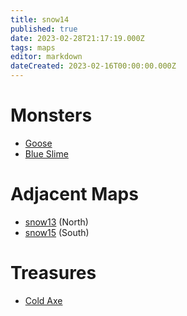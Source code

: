 ```yaml
---
title: snow14
published: true
date: 2023-02-28T21:17:19.000Z
tags: maps
editor: markdown
dateCreated: 2023-02-16T00:00:00.000Z
---
```



# Monsters
 * [Goose](/monsters/goose)
 * [Blue Slime](/monsters/blue-slime)

# Adjacent Maps
 * [snow13](/maps/snow13) (North)
 * [snow15](/maps/snow15) (South)

# Treasures
 * [Cold Axe](/items/cold-axe)
